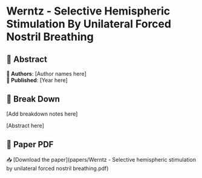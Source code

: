 # Werntz - Selective Hemispheric Stimulation By Unilateral Forced Nostril Breathing



## 🧬 Abstract



**👤 Authors**: [Author names here]  
**📅 Published**: [Year here]


## 🧠 Break Down

[Add breakdown notes here]

[Abstract here]



## 📄 Paper PDF

📥 [Download the paper](papers/Werntz - Selective hemispheric stimulation by unilateral forced nostril breathing.pdf)